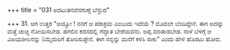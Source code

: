 +++
title = "031 ಅದಟುತನವೆನಗುಣ್ಟೆ ಬೆನ್ದುದ"

+++
31. ಆಗ ಉತ್ತರ  "ಅಯ್ಯೋ ! ನನಗೆ ಆ ಪರಾಕ್ರಮ ಎಂಬುದು ಇದೆಯೆ ? ಮೊದಲೇ ಬೆಂದಿದ್ದೇನೆ. ಈಗ ಅದನ್ನು ಮತ್ತೆ ಚುಚ್ಚಿ ನೋಯಿಸಬೇಡ. ಹಗಲಿನ ಕದನದಲ್ಲಿ ಗೆದ್ದಾತ ಬೇರೆಯವನು. ಅಪ್ಪ ಮಾತಾಡಬೇಡ. ನಾಳೆ ಬೆಳಗ್ಗೆ ಆ ವಿಜಯಶೀಲನನ್ನು ನಿಮ್ಮೆದುರಿಗೆ ತೋರಿಸುತ್ತೇನೆ. ಈಗ ನನ್ನನ್ನು ಮನೆಗೆ ಕಳಿಸಿ ಸಾಕು" ಎಂದು ಹೇಳಿ ಹೊರಟು ಹೋದ.